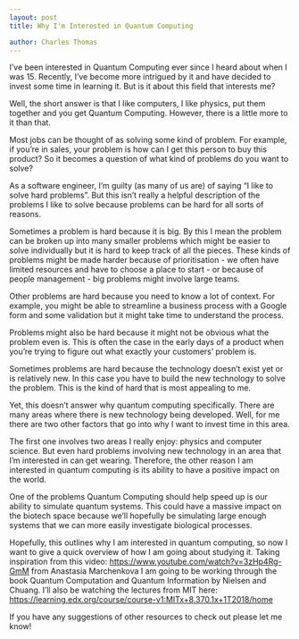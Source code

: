 ```yaml
---
layout: post
title: Why I'm Interested in Quantum Computing

author: Charles Thomas
---
```


I’ve been interested in Quantum Computing ever since I heard about when I was 15. Recently, I’ve become more intrigued by it and have decided to invest some time in learning it. But is it about this field that interests me?

Well, the short answer is that I like computers, I like physics, put them together and you get Quantum Computing. However, there is a little more to it than that.

Most jobs can be thought of as solving some kind of problem. For example, if you’re in sales, your problem is how can I get this person to buy this product? So it becomes a question of what kind of problems do you want to solve?

As a software engineer, I’m guilty (as many of us are) of saying “I like to solve hard problems”. But this isn’t really a helpful description of the problems I like to solve because problems can be hard for all sorts of reasons.

Sometimes a problem is hard because it is big. By this I mean the problem can be broken up into many smaller problems which might be easier to solve individually but it is hard to keep track of all the pieces.
These kinds of problems might be made harder because of prioritisation - we often have limited resources and have to choose a place to start - or because of people management - big problems might involve large teams.

Other problems are hard because you need to know a lot of context. For example, you might be able to streamline a business process with a Google form and some validation but it might take time to understand the process.

Problems might also be hard because it might not be obvious what the problem even is. This is often the case in the early days of a product when you’re trying to figure out what exactly your customers’ problem is.

Sometimes problems are hard because the technology doesn’t exist yet or is relatively new. In this case you have to build the new technology to solve the problem. This is the kind of hard that is most appealing to me. 

Yet, this doesn’t answer why quantum computing specifically. There are many areas where there is new technology being developed. Well, for me there are two other factors that go into why I want to invest time in this area. 

The first one involves two areas I really enjoy: physics and computer science. But even hard problems involving new technology in an area that I’m interested in can get wearing. Therefore, the other reason I am interested in quantum computing is its ability to have a positive impact on the world. 

One of the problems Quantum Computing should help speed up is our ability to simulate quantum systems. This could have a massive impact on the biotech space because we’ll hopefully be simulating large enough systems that we can more easily investigate biological processes.

Hopefully, this outlines why I am interested in quantum computing, so now I want to give a quick overview of how I am going about studying it. Taking inspiration from this video: https://www.youtube.com/watch?v=3zHp4Rg-GmM from ​​Anastasia Marchenkova I am going to be working through the book Quantum Computation and Quantum Information by Nielsen and Chuang. I’ll also be watching the lectures from MIT here: https://learning.edx.org/course/course-v1:MITx+8.370.1x+1T2018/home 

If you have any suggestions of other resources to check out please let me know!


